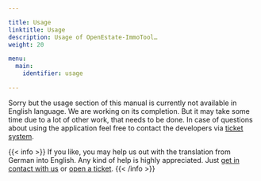 ```yaml
---

title: Usage
linktitle: Usage
description: Usage of OpenEstate-ImmoTool…
weight: 20

menu:
  main:
    identifier: usage

---
```


Sorry but the usage section of this manual is currently not available in English language. We are working on its completion. But it may take some time due to a lot of other work, that needs to be done. In case of questions about using the application feel free to contact the developers via [ticket system](https://openestate.org/support/tickets).

{{< info >}}
If you like, you may help us out with the translation from German into English. Any kind of help is highly appreciated. Just [get in contact with us](https://openestate.org/contact) or [open a ticket](https://openestate.org/support/tickets).
{{< /info >}}
